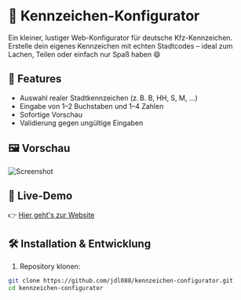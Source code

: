 # 🚗 Kennzeichen-Konfigurator

Ein kleiner, lustiger Web-Konfigurator für deutsche Kfz-Kennzeichen.  
Erstelle dein eigenes Kennzeichen mit echten Stadtcodes – ideal zum Lachen, Teilen oder einfach nur Spaß haben 😄

## 🔧 Features

- Auswahl realer Stadtkennzeichen (z. B. B, HH, S, M, ...)
- Eingabe von 1–2 Buchstaben und 1–4 Zahlen
- Sofortige Vorschau
- Validierung gegen ungültige Eingaben

## 🖼 Vorschau

![Screenshot](screenshot.png) <!-- Optional: Screenshot einfügen -->

## 🚀 Live-Demo

👉 [Hier geht's zur Website](https://jdl088.github.io/kennzeichen-configurator)

## 🛠️ Installation & Entwicklung

1. Repository klonen:

```bash
git clone https://github.com/jdl088/kennzeichen-configurator.git
cd kennzeichen-configurator
